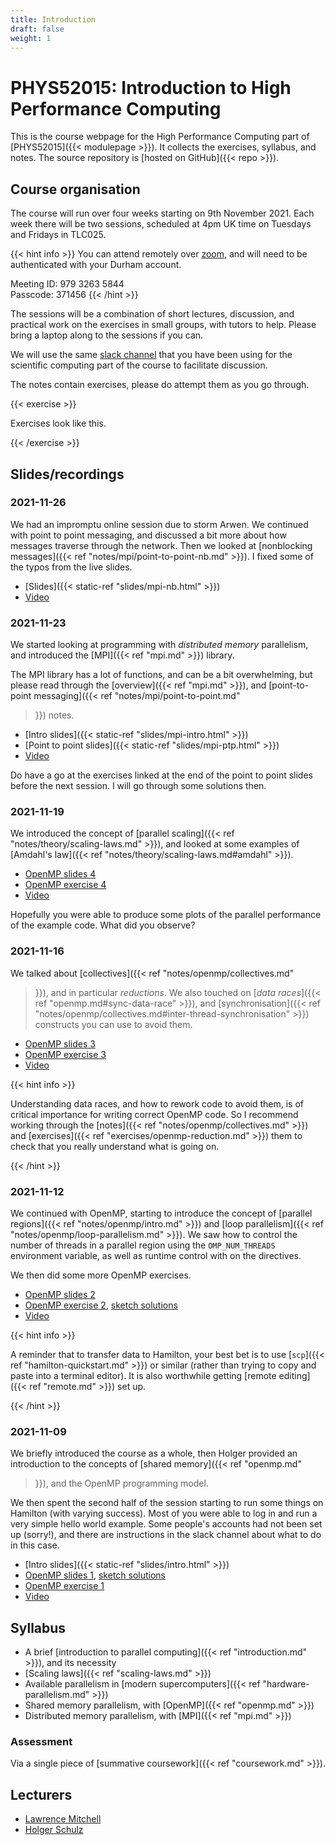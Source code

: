 ```yaml
---
title: Introduction
draft: false
weight: 1
---
```


# PHYS52015: Introduction to High Performance Computing

This is the course webpage for the High Performance Computing part of
[PHYS52015]({{< modulepage >}}). It collects the exercises, syllabus,
and notes. The source repository is [hosted on GitHub]({{< repo >}}).

## Course organisation

The course will run over four weeks starting on 9th November 2021.
Each week there will be two sessions, scheduled at 4pm UK time on
Tuesdays and Fridays in TLC025.

{{< hint info >}}
You can attend remotely over
[zoom](https://durhamuniversity.zoom.us/j/97932635844?pwd=aG9JNThyYTVBSkJKMlVRVUxKNzM2QT09),
and will need to be authenticated with your Durham account.

Meeting ID: 979 3263 5844  
Passcode: 371456
{{< /hint >}}

The sessions will be a combination of short lectures, discussion, and
practical work on the exercises in small groups, with tutors to help.
Please bring a laptop along to the sessions if you can.

We will use the same [slack
channel](https://blackboard.durham.ac.uk/ultra/courses/_5721_1/outline)
that you have been using for the scientific computing part of the
course to facilitate discussion.

The notes contain exercises, please do attempt them as you go through.

{{< exercise >}}

Exercises look like this.

{{< /exercise >}}


## Slides/recordings

### 2021-11-26

We had an impromptu online session due to storm Arwen. We continued
with point to point messaging, and discussed a bit more about how
messages traverse through the network. Then we looked at [nonblocking
messages]({{< ref "notes/mpi/point-to-point-nb.md" >}}). I fixed some
of the typos from the live slides.

- [Slides]({{< static-ref "slides/mpi-nb.html" >}})
- [Video](https://durham.cloud.panopto.eu/Panopto/Pages/Viewer.aspx?id=5305d970-2a86-49f4-aa9d-adec012cf2bf)

### 2021-11-23

We started looking at programming with _distributed memory_
parallelism, and introduced the [MPI]({{< ref "mpi.md" >}})
library.

The MPI library has a lot of functions, and can be a bit overwhelming,
but please read through the [overview]({{< ref "mpi.md" >}}),
and [point-to-point messaging]({{< ref "notes/mpi/point-to-point.md"
>}}) notes.

- [Intro slides]({{< static-ref "slides/mpi-intro.html" >}})
- [Point to point slides]({{< static-ref "slides/mpi-ptp.html" >}})
- [Video](https://durham.cloud.panopto.eu/Panopto/Pages/Viewer.aspx?id=0f8a5e4f-cb37-45b3-bbd8-ade901493e85)

Do have a go at the exercises linked at the end of the point to point
slides before the next session. I will go through some solutions then.
### 2021-11-19

We introduced the concept of [parallel scaling]({{< ref
"notes/theory/scaling-laws.md" >}}), and looked at some examples of
[Amdahl's law]({{< ref "notes/theory/scaling-laws.md#amdahl" >}}).

- [OpenMP slides 4](https://rpubs.com/iamholger/837106)
- [OpenMP exercise 4](https://rpubs.com/iamholger/837117)
- [Video](https://durham.cloud.panopto.eu/Panopto/Pages/Viewer.aspx?id=aa88594b-79f9-41ba-b1af-ade50130f10a)

Hopefully you were able to produce some plots of the parallel
performance of the example code. What did you observe?

### 2021-11-16

We talked about [collectives]({{< ref "notes/openmp/collectives.md"
>}}), and in particular _reductions_. We also touched on [_data
races_]({{< ref "openmp.md#sync-data-race" >}}), and
[synchronisation]({{< ref
"notes/openmp/collectives.md#inter-thread-synchronisation" >}})
constructs you can use to avoid them.

- [OpenMP slides 3](https://rpubs.com/iamholger/836014)
- [OpenMP exercise 3](https://rpubs.com/iamholger/835619)
- [Video](https://durham.cloud.panopto.eu/Panopto/Pages/Viewer.aspx?id=b1ebdacf-6cf1-4634-b7ce-ade20145956d)

{{< hint info >}}

Understanding data races, and how to rework code to avoid them, is of
critical importance for writing correct OpenMP code. So I recommend
working through the [notes]({{< ref "notes/openmp/collectives.md" >}})
and [exercises]({{< ref "exercises/openmp-reduction.md" >}}) them to
check that you really understand what is going on.

{{< /hint >}}

### 2021-11-12

We continued with OpenMP, starting to introduce the concept of
[parallel regions]({{< ref "notes/openmp/intro.md" >}}) and [loop
parallelism]({{< ref "notes/openmp/loop-parallelism.md" >}}). We saw how to
control the number of threads in a parallel region using the
`OMP_NUM_THREADS` environment variable, as well as runtime control
with on the directives.

We then did some more OpenMP exercises.

- [OpenMP slides 2](https://rpubs.com/iamholger/834246)
- [OpenMP exercise 2](https://rpubs.com/iamholger/834247), [sketch solutions](https://rpubs.com/iamholger/833883)
- [Video](https://durham.cloud.panopto.eu/Panopto/Pages/Viewer.aspx?id=315b6af3-d5c7-4e49-864c-adde013eaa04)

{{< hint info >}}

A reminder that to transfer data to Hamilton, your best bet is to use
[`scp`]({{< ref "hamilton-quickstart.md" >}}) or similar (rather than
trying to copy and paste into a terminal editor). It is also
worthwhile getting [remote editing]({{< ref "remote.md" >}}) set up.

{{< /hint >}}

### 2021-11-09

We briefly introduced the course as a whole, then Holger provided an
introduction to the concepts of [shared memory]({{< ref "openmp.md"
>}}), and the OpenMP programming model.

We then spent the second half of the session starting to run some
things on Hamilton (with varying success). Most of you were able to
log in and run a very simple hello world example. Some people's
accounts had not been set up (sorry!), and there are instructions in
the slack channel about what to do in this case.

- [Intro slides]({{< static-ref "slides/intro.html" >}})
- [OpenMP slides 1](https://rpubs.com/iamholger/834248), [sketch solutions](https://rpubs.com/iamholger/831650)
- [OpenMP exercise 1](https://rpubs.com/iamholger/832782)
- [Video](https://durham.cloud.panopto.eu/Panopto/Pages/Viewer.aspx?id=600b4905-9539-4e5f-b849-adda0095585a)

## Syllabus

- A brief [introduction to parallel computing]({{< ref
  "introduction.md" >}}), and its necessity
- [Scaling laws]({{< ref "scaling-laws.md" >}})
- Available parallelism in [modern supercomputers]({{< ref
  "hardware-parallelism.md" >}})
- Shared memory parallelism, with [OpenMP]({{< ref
  "openmp.md" >}})
- Distributed memory parallelism, with [MPI]({{< ref "mpi.md" >}})

### Assessment

Via a single piece of [summative coursework]({{< ref "coursework.md" >}}).


## Lecturers

- [Lawrence Mitchell](mailto:lawrence.mitchell@durham.ac.uk)
- [Holger Schulz](https://www.ippp.dur.ac.uk/~hschulz/)
